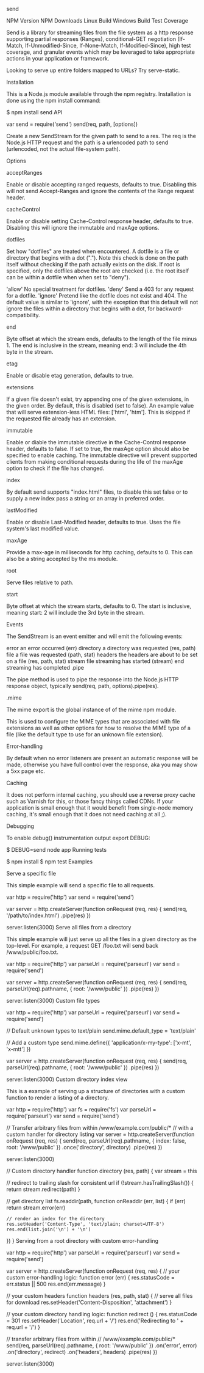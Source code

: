 send

NPM Version NPM Downloads Linux Build Windows Build Test Coverage

Send is a library for streaming files from the file system as a http response supporting partial responses (Ranges), conditional-GET negotiation (If-Match, If-Unmodified-Since, If-None-Match, If-Modified-Since), high test coverage, and granular events which may be leveraged to take appropriate actions in your application or framework.

Looking to serve up entire folders mapped to URLs? Try serve-static.

Installation

This is a Node.js module available through the npm registry. Installation is done using the npm install command:

$ npm install send
API

var send = require('send')
send(req, path, [options])

Create a new SendStream for the given path to send to a res. The req is the Node.js HTTP request and the path is a urlencoded path to send (urlencoded, not the actual file-system path).

Options

acceptRanges

Enable or disable accepting ranged requests, defaults to true. Disabling this will not send Accept-Ranges and ignore the contents of the Range request header.

cacheControl

Enable or disable setting Cache-Control response header, defaults to true. Disabling this will ignore the immutable and maxAge options.

dotfiles

Set how "dotfiles" are treated when encountered. A dotfile is a file or directory that begins with a dot ("."). Note this check is done on the path itself without checking if the path actually exists on the disk. If root is specified, only the dotfiles above the root are checked (i.e. the root itself can be within a dotfile when when set to "deny").

'allow' No special treatment for dotfiles.
'deny' Send a 403 for any request for a dotfile.
'ignore' Pretend like the dotfile does not exist and 404.
The default value is similar to 'ignore', with the exception that this default will not ignore the files within a directory that begins with a dot, for backward-compatibility.

end

Byte offset at which the stream ends, defaults to the length of the file minus 1. The end is inclusive in the stream, meaning end: 3 will include the 4th byte in the stream.

etag

Enable or disable etag generation, defaults to true.

extensions

If a given file doesn't exist, try appending one of the given extensions, in the given order. By default, this is disabled (set to false). An example value that will serve extension-less HTML files: ['html', 'htm']. This is skipped if the requested file already has an extension.

immutable

Enable or diable the immutable directive in the Cache-Control response header, defaults to false. If set to true, the maxAge option should also be specified to enable caching. The immutable directive will prevent supported clients from making conditional requests during the life of the maxAge option to check if the file has changed.

index

By default send supports "index.html" files, to disable this set false or to supply a new index pass a string or an array in preferred order.

lastModified

Enable or disable Last-Modified header, defaults to true. Uses the file system's last modified value.

maxAge

Provide a max-age in milliseconds for http caching, defaults to 0. This can also be a string accepted by the ms module.

root

Serve files relative to path.

start

Byte offset at which the stream starts, defaults to 0. The start is inclusive, meaning start: 2 will include the 3rd byte in the stream.

Events

The SendStream is an event emitter and will emit the following events:

error an error occurred (err)
directory a directory was requested (res, path)
file a file was requested (path, stat)
headers the headers are about to be set on a file (res, path, stat)
stream file streaming has started (stream)
end streaming has completed
.pipe

The pipe method is used to pipe the response into the Node.js HTTP response object, typically send(req, path, options).pipe(res).

.mime

The mime export is the global instance of of the mime npm module.

This is used to configure the MIME types that are associated with file extensions as well as other options for how to resolve the MIME type of a file (like the default type to use for an unknown file extension).

Error-handling

By default when no error listeners are present an automatic response will be made, otherwise you have full control over the response, aka you may show a 5xx page etc.

Caching

It does not perform internal caching, you should use a reverse proxy cache such as Varnish for this, or those fancy things called CDNs. If your application is small enough that it would benefit from single-node memory caching, it's small enough that it does not need caching at all ;).

Debugging

To enable debug() instrumentation output export DEBUG:

$ DEBUG=send node app
Running tests

$ npm install
$ npm test
Examples

Serve a specific file

This simple example will send a specific file to all requests.

var http = require('http')
var send = require('send')

var server = http.createServer(function onRequest (req, res) {
  send(req, '/path/to/index.html')
    .pipe(res)
})

server.listen(3000)
Serve all files from a directory

This simple example will just serve up all the files in a given directory as the top-level. For example, a request GET /foo.txt will send back /www/public/foo.txt.

var http = require('http')
var parseUrl = require('parseurl')
var send = require('send')

var server = http.createServer(function onRequest (req, res) {
  send(req, parseUrl(req).pathname, { root: '/www/public' })
    .pipe(res)
})

server.listen(3000)
Custom file types

var http = require('http')
var parseUrl = require('parseurl')
var send = require('send')

// Default unknown types to text/plain
send.mime.default_type = 'text/plain'

// Add a custom type
send.mime.define({
  'application/x-my-type': ['x-mt', 'x-mtt']
})

var server = http.createServer(function onRequest (req, res) {
  send(req, parseUrl(req).pathname, { root: '/www/public' })
    .pipe(res)
})

server.listen(3000)
Custom directory index view

This is a example of serving up a structure of directories with a custom function to render a listing of a directory.

var http = require('http')
var fs = require('fs')
var parseUrl = require('parseurl')
var send = require('send')

// Transfer arbitrary files from within /www/example.com/public/*
// with a custom handler for directory listing
var server = http.createServer(function onRequest (req, res) {
  send(req, parseUrl(req).pathname, { index: false, root: '/www/public' })
    .once('directory', directory)
    .pipe(res)
})

server.listen(3000)

// Custom directory handler
function directory (res, path) {
  var stream = this

  // redirect to trailing slash for consistent url
  if (!stream.hasTrailingSlash()) {
    return stream.redirect(path)
  }

  // get directory list
  fs.readdir(path, function onReaddir (err, list) {
    if (err) return stream.error(err)

    // render an index for the directory
    res.setHeader('Content-Type', 'text/plain; charset=UTF-8')
    res.end(list.join('\n') + '\n')
  })
}
Serving from a root directory with custom error-handling

var http = require('http')
var parseUrl = require('parseurl')
var send = require('send')

var server = http.createServer(function onRequest (req, res) {
  // your custom error-handling logic:
  function error (err) {
    res.statusCode = err.status || 500
    res.end(err.message)
  }

  // your custom headers
  function headers (res, path, stat) {
    // serve all files for download
    res.setHeader('Content-Disposition', 'attachment')
  }

  // your custom directory handling logic:
  function redirect () {
    res.statusCode = 301
    res.setHeader('Location', req.url + '/')
    res.end('Redirecting to ' + req.url + '/')
  }

  // transfer arbitrary files from within
  // /www/example.com/public/*
  send(req, parseUrl(req).pathname, { root: '/www/public' })
    .on('error', error)
    .on('directory', redirect)
    .on('headers', headers)
    .pipe(res)
})

server.listen(3000)
